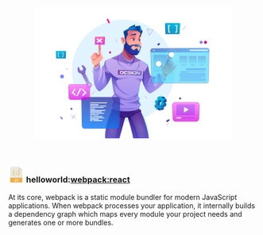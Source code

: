 <main>

  <section>
    <article>
      <p align="center"> 
        <img alt="Tech" src="docs/assets/img/tech.jpg" title="Tech" width="400" />      
      </p>
    </article>
  </section>

  <br />

  <section>
    <article>
      <h1>
        <img src="docs/assets/img/javascript.png" alt="Javascript" title="Javascript" /> 
        helloworld:<a href="https://webpack.js.org/" rel="external" title="Webpack">webpack:react</a>
      </h1>
      <p>
        At its core, webpack is a static module bundler for modern JavaScript applications. When webpack processes your application, it internally builds a dependency graph which maps every module your project needs and generates one or more bundles.
      </p>
    </article>
  </section>

  </main>